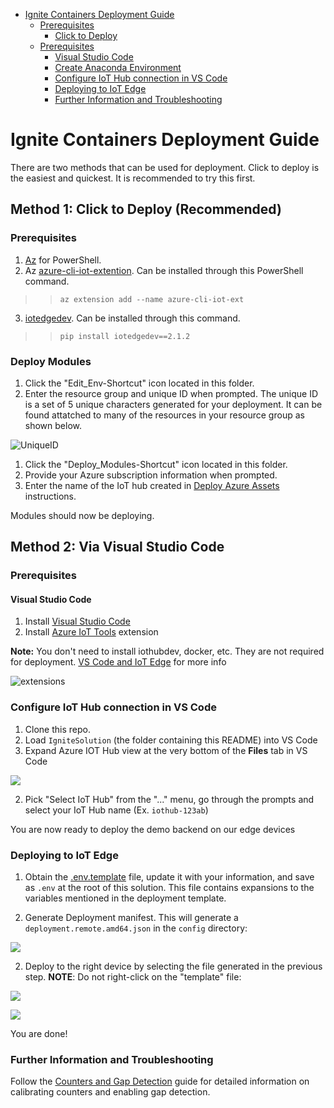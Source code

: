 <!-- TOC -->

- [Ignite Containers Deployment Guide](#ignite-containers-deployment-guide)
  - [Prerequisites](#prerequisites)
    - [Click to Deploy](#click-to-deploy)
  - [Prerequisites](#prerequisites)
    - [Visual Studio Code](#visual-studio-code)
    - [Create Anaconda Environment](#create-anaconda-environment)
    - [Configure IoT Hub connection in VS Code](#configure-iot-hub-connection-in-vs-code)
    - [Deploying to IoT Edge](#deploying-to-iot-edge)
    - [Further Information and Troubleshooting](#further-information-and-troubleshooting)

<!-- /TOC -->

# Ignite Containers Deployment Guide

There are two methods that can be used for deployment. Click to deploy is the easiest and quickest. It is recommended to try this first.

## Method 1: Click to Deploy (Recommended)

### Prerequisites

1. [Az](https://docs.microsoft.com/en-us/powershell/azure/install-az-ps?view=azps-3.3.0) for PowerShell.
1. Az [azure-cli-iot-extention](https://github.com/Azure/azure-iot-cli-extension). Can be installed through this PowerShell command.
>> ```az extension add --name azure-cli-iot-ext```
3. [iotedgedev](https://github.com/Azure/iotedgedev). Can be installed through this command.
>> ```pip install iotedgedev==2.1.2```

### Deploy Modules

1. Click the "Edit_Env-Shortcut" icon located in this folder.
1. Enter the resource group and unique ID when prompted. The unique ID is a set of 5 unique characters generated for your deployment. It can be found attatched to many of the resources in your resource group as shown below.  

![UniqueID](docs/images/uniqueID.png)

1. Click the "Deploy_Modules-Shortcut" icon located in this folder.
1. Provide your Azure subscription information when prompted.
1. Enter the name of the IoT hub created in [Deploy Azure Assets](Ignite/ARMtemps/README.md) instructions.

Modules should now be deploying.

## Method 2: Via Visual Studio Code

### Prerequisites

#### Visual Studio Code

1. Install [Visual Studio Code](https://code.visualstudio.com/)
1. Install [Azure IoT Tools](https://marketplace.visualstudio.com/items?itemName=vsciot-vscode.azure-iot-tools) extension

**Note:** You don't need to install iothubdev, docker, etc. They are not required for deployment. [VS Code and IoT Edge](https://docs.microsoft.com/en-us/azure/iot-edge/how-to-vs-code-develop-module) for more info

![extensions](docs/images/ext.png)

### Configure IoT Hub connection in VS Code

1. Clone this repo.
1. Load `IgniteSolution` (the folder containing this README) into VS Code
1. Expand Azure IOT Hub view at the very bottom of the **Files** tab in VS Code

![](docs/images/iothub.png)

2. Pick "Select IoT Hub" from the "..." menu, go through the prompts and select your IoT Hub name (Ex. `iothub-123ab`)

You are now ready to deploy the demo backend on our edge devices


### Deploying to IoT Edge

1. Obtain the [.env.template](IgniteSolution/.env.template) file, update it with your information, and save as `.env` at the root of this solution. This file contains expansions to the variables mentioned in the deployment template.

1. Generate Deployment manifest. This will generate a `deployment.remote.amd64.json` in the `config` directory:

![](docs/images/generate.png)

2. Deploy to the right device by selecting the file generated in the previous step. **NOTE**: Do not right-click on the "template" file:

![](docs/images/deploy.png)

![](docs/images/select_device.png)

You are done!

### Further Information and Troubleshooting

Follow the [Counters and Gap Detection](docs/counters_and_gap_detection.md) guide for detailed information on calibrating counters and enabling gap detection.
